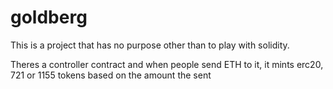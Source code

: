 # goldberg
This is a project that has no purpose other than to play with solidity.

Theres a controller contract and when people send ETH to it, it mints erc20, 721 or 1155 tokens based on the amount the sent